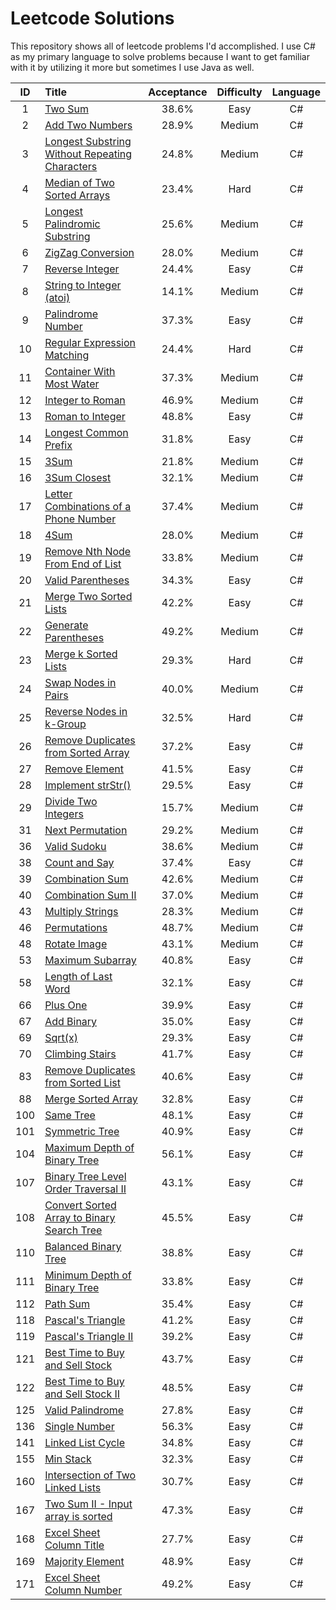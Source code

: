 # Leetcode Solutions

This repository shows all of leetcode problems I'd accomplished. I use C# as my primary language to solve problems because I want to get familiar with it by utilizing it more but sometimes I use Java as well.

| ID | Title | Acceptance | Difficulty | Language | 
|:---:|:---|:---:|:---:|:---:|
|1|[Two Sum](https://github.com/mtmmy/Leetcode/tree/master/Csharp/Leetcode/0001_TwoSum)|38.6%|Easy|C#|
|2|[Add Two Numbers](https://github.com/mtmmy/Leetcode/tree/master/Csharp/Leetcode/0002_AddTwoNumbers)|28.9%|Medium|C#|
|3|[Longest Substring Without Repeating Characters](https://github.com/mtmmy/Leetcode/tree/master/Csharp/Leetcode/0003_LongestSubstringWithoutRepeatingChars)|24.8%|Medium|C#|
|4|[Median of Two Sorted Arrays](https://github.com/mtmmy/Leetcode/tree/master/Csharp/Leetcode/0004_MedianOfTwoSortedArrays)|23.4%|Hard|C#|
|5|[Longest Palindromic Substring](https://github.com/mtmmy/Leetcode/tree/master/Csharp/Leetcode/0005_LongestPalindromicSubstring)|25.6%|Medium|C#|
|6|[ZigZag Conversion](https://github.com/mtmmy/Leetcode/tree/master/Csharp/Leetcode/0006_ZigZagCoversion)|28.0%|Medium|C#|
|7|[Reverse Integer](https://github.com/mtmmy/Leetcode/tree/master/Csharp/Leetcode/0007_ReverseInterger)|24.4%|Easy|C#|
|8|[String to Integer (atoi)](https://github.com/mtmmy/Leetcode/tree/master/Csharp/Leetcode/0008_StringToInteger)|14.1%|Medium|C#|
|9|[Palindrome Number](https://github.com/mtmmy/Leetcode/tree/master/Csharp/Leetcode/0009_PalindromeNumber)|37.3%|Easy|C#|
|10|[Regular Expression Matching](https://github.com/mtmmy/Leetcode/tree/master/Csharp/Leetcode/0010_RegularExpressionMatching)|24.4%|Hard|C#|
|11|[Container With Most Water](https://github.com/mtmmy/Leetcode/tree/master/Csharp/Leetcode/0011_ContainerWIthMostWater)|37.3%|Medium|C#|
|12|[Integer to Roman](https://github.com/mtmmy/Leetcode/tree/master/Csharp/Leetcode/0012_IntegerToRoman)|46.9%|Medium|C#|
|13|[Roman to Integer](https://github.com/mtmmy/Leetcode/tree/master/Csharp/Leetcode/0013_RomanToInteger)|48.8%|Easy|C#|
|14|[Longest Common Prefix](https://github.com/mtmmy/Leetcode/tree/master/Csharp/Leetcode/0014_LongestCommonPrefix)|31.8%|Easy|C#|
|15|[3Sum](https://github.com/mtmmy/Leetcode/tree/master/Csharp/Leetcode/0015_ThreeSum)|21.8%|Medium|C#|
|16|[3Sum Closest](https://github.com/mtmmy/Leetcode/tree/master/Csharp/Leetcode/0016_ThreeSumClosest)|32.1%|Medium|C#|
|17|[Letter Combinations of a Phone Number](https://github.com/mtmmy/Leetcode/tree/master/Csharp/Leetcode/0017_LetterCombinationOfPhone)|37.4%|Medium|C#|
|18|[4Sum](https://github.com/mtmmy/Leetcode/tree/master/Csharp/Leetcode/0018_4Sum)|28.0%|Medium|C#|
|19|[Remove Nth Node From End of List](https://github.com/mtmmy/Leetcode/tree/master/Csharp/Leetcode/0019_RemoveNthNodeFromEndOfList)|33.8%|Medium|C#|
|20|[Valid Parentheses](https://github.com/mtmmy/Leetcode/tree/master/Csharp/Leetcode/0020_ValidPalindrome)|34.3%|Easy|C#|
|21|[Merge Two Sorted Lists](https://github.com/mtmmy/Leetcode/tree/master/Csharp/Leetcode/0021_MergedTwoSortedList)|42.2%|Easy|C#|
|22|[Generate Parentheses](https://github.com/mtmmy/Leetcode/tree/master/Csharp/Leetcode/0022_GenerateParentheses)|49.2%|Medium|C#|
|23|[Merge k Sorted Lists](https://github.com/mtmmy/Leetcode/tree/master/Csharp/Leetcode/0023_MergeKSortedLists)|29.3%|Hard|C#|
|24|[Swap Nodes in Pairs](https://github.com/mtmmy/Leetcode/tree/master/Csharp/Leetcode/0024_SwapNodesInPairs)|40.0%|Medium|C#|
|25|[Reverse Nodes in k-Group](https://github.com/mtmmy/Leetcode/tree/master/Csharp/Leetcode/0025_ReverseNodesInKGroup)|32.5%|Hard|C#|
|26|[Remove Duplicates from Sorted Array](https://github.com/mtmmy/Leetcode/tree/master/Csharp/Leetcode/0026_RemoveDuplicateFromSortedArray)|37.2%|Easy|C#|
|27|[Remove Element](https://github.com/mtmmy/Leetcode/tree/master/Csharp/Leetcode/0027_RemoveElement)|41.5%|Easy|C#|
|28|[Implement strStr()](https://github.com/mtmmy/Leetcode/tree/master/Csharp/Leetcode/0028_Implement_strStr)|29.5%|Easy|C#|
|29|[Divide Two Integers](https://github.com/mtmmy/Leetcode/tree/master/Csharp/Leetcode/0029_DevideTwoIntegers)|15.7%|Medium|C#|
|31|[Next Permutation](https://github.com/mtmmy/Leetcode/tree/master/Csharp/Leetcode/0031_NextPermutation)|29.2%|Medium|C#|
|36|[Valid Sudoku](https://github.com/mtmmy/Leetcode/tree/master/Csharp/Leetcode/0036_ValidSudoku)|38.6%|Medium|C#|
|38|[Count and Say](https://github.com/mtmmy/Leetcode/tree/master/Csharp/Leetcode/0038_CountAndSay)|37.4%|Easy|C#|
|39|[Combination Sum](https://github.com/mtmmy/Leetcode/tree/master/Csharp/Leetcode/0039_CombinationSum)|42.6%|Medium|C#|
|40|[Combination Sum II](https://github.com/mtmmy/Leetcode/tree/master/Csharp/Leetcode/0040_CombinationSum2)|37.0%|Medium|C#|
|43|[Multiply Strings](https://github.com/mtmmy/Leetcode/tree/master/Csharp/Leetcode/0043_MultiplyStrings.cs)|28.3%|Medium|C#|
|46|[Permutations](https://github.com/mtmmy/Leetcode/tree/master/Csharp/Leetcode/0046_Permutations)|48.7%|Medium|C#|
|48|[Rotate Image](https://github.com/mtmmy/Leetcode/tree/master/Csharp/Leetcode/0048_RotateImage)|43.1%|Medium|C#|
|53|[Maximum Subarray](https://github.com/mtmmy/Leetcode/tree/master/Csharp/Leetcode/0053_MaximumSubarray)|40.8%|Easy|C#|
|58|[Length of Last Word](https://github.com/mtmmy/Leetcode/tree/master/Csharp/Leetcode/0058_LengthOfLastWord)|32.1%|Easy|C#|
|66|[Plus One](https://github.com/mtmmy/Leetcode/tree/master/Csharp/Leetcode/0066_PlusOne)|39.9%|Easy|C#|
|67|[Add Binary](https://github.com/mtmmy/Leetcode/tree/master/Csharp/Leetcode/0067_AddBinary)|35.0%|Easy|C#|
|69|[Sqrt(x)](https://github.com/mtmmy/Leetcode/tree/master/Csharp/Leetcode/0069_SqrtOfX)|29.3%|Easy|C#|
|70|[Climbing Stairs](https://github.com/mtmmy/Leetcode/tree/master/Csharp/Leetcode/0070_ClimbingStairs)|41.7%|Easy|C#|
|83|[Remove Duplicates from Sorted List](https://github.com/mtmmy/Leetcode/tree/master/Csharp/Leetcode/0083_RemoveDuplicatesFromSortedList)|40.6%|Easy|C#|
|88|[Merge Sorted Array](https://github.com/mtmmy/Leetcode/tree/master/Csharp/Leetcode/0088_MergeSortedArray)|32.8%|Easy|C#|
|100|[Same Tree](https://github.com/mtmmy/Leetcode/tree/master/Csharp/Leetcode/0100_SameTree)|48.1%|Easy|C#|
|101|[Symmetric Tree](https://github.com/mtmmy/Leetcode/tree/master/Csharp/Leetcode/0101_SymmetricTree)|40.9%|Easy|C#|
|104|[Maximum Depth of Binary Tree](https://github.com/mtmmy/Leetcode/tree/master/Csharp/Leetcode/0104_MaximumDepthOfBinaryTree)|56.1%|Easy|C#|
|107|[Binary Tree Level Order Traversal II](https://github.com/mtmmy/Leetcode/tree/master/Csharp/Leetcode/0107_BinaryTreeLevelOrderTraversal2)|43.1%|Easy|C#|
|108|[Convert Sorted Array to Binary Search Tree](https://github.com/mtmmy/Leetcode/tree/master/Csharp/Leetcode/0108_ConvertSortedArrayToBinarySearchTree)|45.5%|Easy|C#|
|110|[Balanced Binary Tree](https://github.com/mtmmy/Leetcode/tree/master/Csharp/Leetcode/0110_BalancedBinaryTree)|38.8%|Easy|C#|
|111|[Minimum Depth of Binary Tree](https://github.com/mtmmy/Leetcode/tree/master/Csharp/Leetcode/0111_MinimumDepthOfBinaryTree)|33.8%|Easy|C#|
|112|[Path Sum](https://github.com/mtmmy/Leetcode/tree/master/Csharp/Leetcode/0112_PathSum)|35.4%|Easy|C#|
|118|[Pascal's Triangle](https://github.com/mtmmy/Leetcode/tree/master/Csharp/Leetcode/0118_PascalsTriangle)|41.2%|Easy|C#|
|119|[Pascal's Triangle II](https://github.com/mtmmy/Leetcode/tree/master/Csharp/Leetcode/0119_PascalsTriangle2)|39.2%|Easy|C#|
|121|[Best Time to Buy and Sell Stock](https://github.com/mtmmy/Leetcode/tree/master/Csharp/Leetcode/0121_BestTimeToBuyAndSellStock)|43.7%|Easy|C#|
|122|[Best Time to Buy and Sell Stock II](https://github.com/mtmmy/Leetcode/tree/master/Csharp/Leetcode/0122_BestTimeToBUyAndSellStock2)|48.5%|Easy|C#|
|125|[Valid Palindrome](https://github.com/mtmmy/Leetcode/tree/master/Csharp/Leetcode/0125_ValidPalindrome)|27.8%|Easy|C#|
|136|[Single Number](https://github.com/mtmmy/Leetcode/tree/master/Csharp/Leetcode/0136_SingleNumber)|56.3%|Easy|C#|
|141|[Linked List Cycle](https://github.com/mtmmy/Leetcode/tree/master/Csharp/Leetcode/0141_LinkedListCycle)|34.8%|Easy|C#|
|155|[Min Stack](https://github.com/mtmmy/Leetcode/tree/master/Csharp/Leetcode/0155_MinStack)|32.3%|Easy|C#|
|160|[Intersection of Two Linked Lists](https://github.com/mtmmy/Leetcode/tree/master/Csharp/Leetcode/0160_IntersectionOfTwoLinkedLists)|30.7%|Easy|C#|
|167|[Two Sum II - Input array is sorted](https://github.com/mtmmy/Leetcode/tree/master/Csharp/Leetcode/0167_TwoSum2_InputArrayIsSorted)|47.3%|Easy|C#|
|168|[Excel Sheet Column Title](https://github.com/mtmmy/Leetcode/tree/master/Csharp/Leetcode/0168_ExcelSheetColumnTitle)|27.7%|Easy|C#|
|169|[Majority Element](https://github.com/mtmmy/Leetcode/tree/master/Csharp/Leetcode/0169_MajorityElement)|48.9%|Easy|C#|
|171|[Excel Sheet Column Number](https://github.com/mtmmy/Leetcode/tree/master/Csharp/Leetcode/0171_ExcelSheetColumnNumber)|49.2%|Easy|C#|
